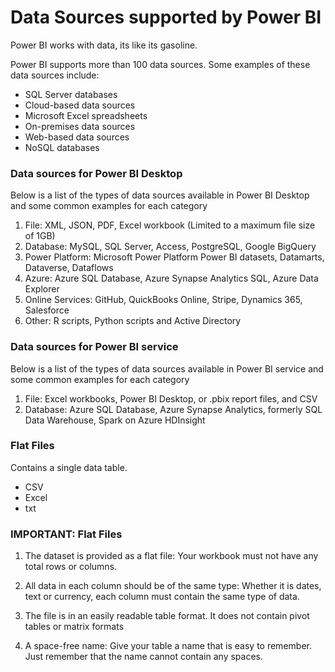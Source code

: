 # Data Sources supported by Power BI
Power BI works with data, its like its gasoline.

Power BI supports more than 100 data sources. Some examples of these data sources include:

- SQL Server databases
- Cloud-based data sources
- Microsoft Excel spreadsheets
- On-premises data sources
- Web-based data sources
- NoSQL databases

### Data sources for Power BI Desktop
Below is a list of the types of data sources available in Power BI Desktop and some common examples for each category

1. File: XML, JSON, PDF, Excel workbook (Limited to a maximum file size of 1GB)
2. Database: MySQL, SQL Server, Access, PostgreSQL, Google BigQuery
3. Power Platform: Microsoft Power Platform Power BI datasets, Datamarts, Dataverse, Dataflows
4. Azure: Azure SQL Database, Azure Synapse Analytics SQL, Azure Data Explorer
5. Online Services: GitHub, QuickBooks Online, Stripe, Dynamics 365, Salesforce
6. Other: R scripts, Python scripts and Active Directory

### Data sources for Power BI service
Below is a list of the types of data sources available in Power BI service and some common examples for each category

1. File: Excel workbooks, Power BI Desktop, or .pbix report files, and CSV
2. Database: Azure SQL Database, Azure Synapse Analytics, formerly SQL Data Warehouse, Spark on Azure HDInsight

### Flat Files
Contains a single data table.
- CSV
- Excel
- txt

### IMPORTANT: Flat Files
1. The dataset is provided as a flat file: Your workbook must not have any total rows or columns.

2. All data in each column should be of the same type: Whether it is dates, text or currency, each column must contain the same type of data.

3. The file is in an easily readable table format. It does not contain pivot tables or matrix formats

4. A space-free name: Give your table a name that is easy to remember. Just remember that the name cannot contain any spaces.
